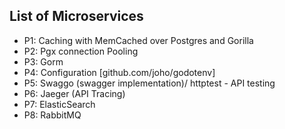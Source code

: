 ## List of Microservices
- P1: Caching with MemCached over Postgres and Gorilla
- P2: Pgx connection Pooling
- P3: Gorm
- P4: Configuration [github.com/joho/godotenv]
- P5: Swaggo (swagger implementation)/ httptest - API testing
- P6: Jaeger (API Tracing)
- P7: ElasticSearch
- P8: RabbitMQ
